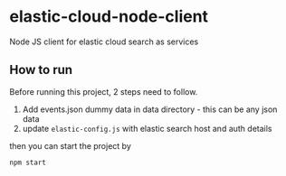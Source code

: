 # elastic-cloud-node-client

Node JS client for elastic cloud search as services

## How to run

Before running this project, 2 steps need to follow.

1.  Add events.json dummy data in data directory - this can be any json data
2.  update `elastic-config.js` with elastic search host and auth details

then you can start the project by

```
npm start
```

